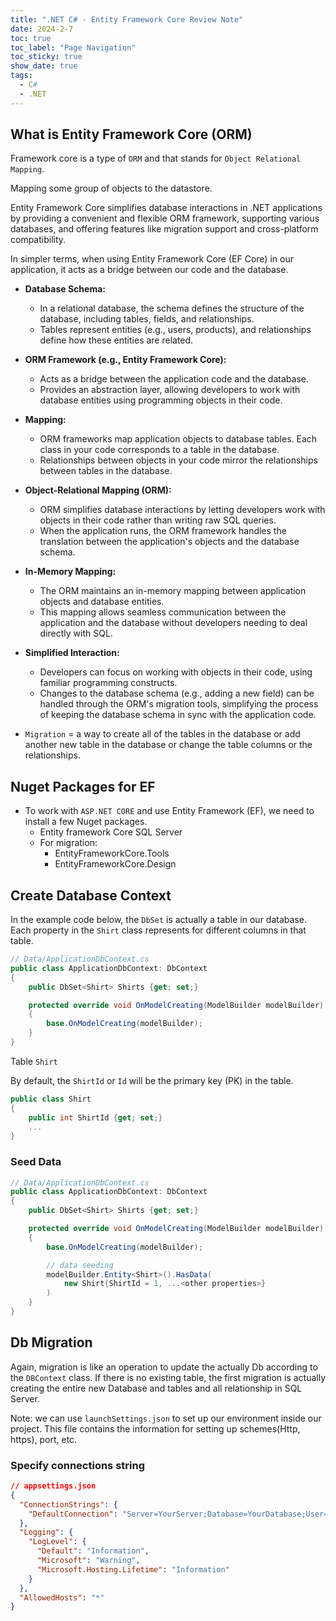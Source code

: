 ```yaml
---
title: ".NET C# - Entity Framework Core Review Note"
date: 2024-2-7
toc: true
toc_label: "Page Navigation"
toc_sticky: true
show_date: true
tags:
  - C#
  - .NET
---
```


## What is Entity Framework Core (ORM)

Framework core is a type of `ORM` and that stands for `Object Relational Mapping`.

Mapping some group of objects to the datastore.

Entity Framework Core simplifies database interactions in .NET applications by providing a convenient and flexible ORM framework, supporting various databases, and offering features like migration support and cross-platform compatibility.

In simpler terms, when using Entity Framework Core (EF Core) in our application, it acts as a bridge between our code and the database.

* **Database Schema:**

  * In a relational database, the schema defines the structure of the database, including tables, fields, and relationships.
  * Tables represent entities (e.g., users, products), and relationships define how these entities are related.
* **ORM Framework (e.g., Entity Framework Core):**

  * Acts as a bridge between the application code and the database.
  * Provides an abstraction layer, allowing developers to work with database entities using programming objects in their code.
* **Mapping:**

  * ORM frameworks map application objects to database tables. Each class in your code corresponds to a table in the database.
  * Relationships between objects in your code mirror the relationships between tables in the database.
* **Object-Relational Mapping (ORM):**

  * ORM simplifies database interactions by letting developers work with objects in their code rather than writing raw SQL queries.
  * When the application runs, the ORM framework handles the translation between the application's objects and the database schema.
* **In-Memory Mapping:**

  * The ORM maintains an in-memory mapping between application objects and database entities.
  * This mapping allows seamless communication between the application and the database without developers needing to deal directly with SQL.
* **Simplified Interaction:**

  * Developers can focus on working with objects in their code, using familiar programming constructs.
  * Changes to the database schema (e.g., adding a new field) can be handled through the ORM's migration tools, simplifying the process of keeping the database schema in sync with the application code.

* `Migration` = a way to create all of the tables in the database or add another new table in the database or change the table columns or the relationships.

## Nuget Packages for EF

* To work with `ASP.NET CORE` and use Entity Framework (EF), we need to install a few Nuget packages.
  * Entity framework Core SQL Server
  * For migration:
    * EntityFrameworkCore.Tools
    * EntityFrameworkCore.Design

## Create Database Context

In the example code below, the `DbSet` is actually a table in our database. Each property in the `Shirt` class represents for different columns in that table.

```csharp
// Data/ApplicationDbContext.cs
public class ApplicationDbContext: DbContext
{
    public DbSet<Shirt> Shirts {get; set;}

    protected override void OnModelCreating(ModelBuilder modelBuilder)
    {
        base.OnModelCreating(modelBuilder);
    }
}
```

Table `Shirt`

By default, the `ShirtId` or `Id` will be the primary key (PK) in the table.

```csharp
public class Shirt
{
    public int ShirtId {get; set;}
    ...
}
```

### Seed Data

```csharp
// Data/ApplicationDbContext.cs
public class ApplicationDbContext: DbContext
{
    public DbSet<Shirt> Shirts {get; set;}

    protected override void OnModelCreating(ModelBuilder modelBuilder)
    {
        base.OnModelCreating(modelBuilder);

        // data seeding
        modelBuilder.Entity<Shirt>().HasData(
            new Shirt{ShirtId = 1, ...<other properties>}
        )
    }
}
```

## Db Migration

Again, migration is like an operation to update the actually Db according to the `DBContext` class. If there is no existing table, the first migration is actually creating the entire new Database and tables and all relationship in SQL Server.

Note: we can use `launchSettings.json` to set up our environment inside our project. This file contains the information for setting up schemes(Http, https), port, etc.

### Specify connections string

```json
// appsettings.json
{
  "ConnectionStrings": {
    "DefaultConnection": "Server=YourServer;Database=YourDatabase;User=YourUsername;Password=YourPassword;"
  },
  "Logging": {
    "LogLevel": {
      "Default": "Information",
      "Microsoft": "Warning",
      "Microsoft.Hosting.Lifetime": "Information"
    }
  },
  "AllowedHosts": "*"
}

```
